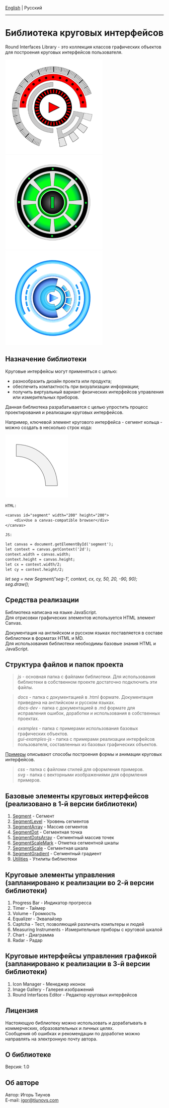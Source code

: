 <a href="readme.html">English</a> | Русский

***

# Библиотека круговых интерфейсов

Round Interfaces Library - это коллекция классов графических объектов для построения круговых интерфейсов пользователя.  

![Plain Color Interface](docs/images/plain_color_interface.png)
![Hi-Tech Interface](docs/images/hi_tech_interface.png)
![Futuristic Interface](docs/images/futuristic_interface.png)

## Назначение библиотеки 

Круговые интерфейсы могут применяться с целью:  

* разнообразить дизайн проекта или продукта;  
* обеспечить компактность при визуализации информации;  
* получить виртуальный вариант физических интерфейсов управления или измерительных приборов.  

Данная библиотека разрабатывается с целью упростить процесс проектирования и реализации круговых интерфейсов.  

Например, ключевой элемент кругового интерфейса - сегмент кольца - можно создать в несколько строк кода:

![Futuristic Interface](docs/images/segment.png)

>
    HTML:  
>>
    <canvas id="segment" width="200" height="200">
        <div>Use a canvas-compatible browser</div>
    </canvas>
>
    JS:  
>>
    let canvas = document.getElementById('segment');
    let context = canvas.getContext('2d');
    context.width = canvas.width;
    context.height = canvas.height;
    let cx = context.width/2;
    let cy = context.height/2;
>>
*let seg = new Segment('seg-1', context, cx, cy, 50, 20, -90, 90);*  
*seg.draw();*  

## Средства реализации  

Библиотека написана на языке JavaScript.  
Для отрисовки графических элементов используется HTML элемент Canvas.  

Документация на английском и русском языках поставляется в составе библиотеки в форматах HTML и MD.  
Для использования библиотеки необходимы базовые знания HTML и JavaScript.  

## Структура файлов и папок проекта  

> *js* - основная папка с файлами библиотеки. Для использования библиотеки в собственном проекте достаточно подключить эти файлы.  

> *docs* - папка с документацией в .html формате. Документация приведена на английском и русском языках.    
> *docs-dev* - папка с документацией в .md формате для исправления ошибок, доработки и использования в собственных проектах.  

> *examples* - папка с примерами использования базовых графических объектов.  
> *gui-examples-js* - папка с примерами реализации интерфейсов пользователя, составленных из базовых графических объектов.  

<a href="examples/gui-examples.html" target="_blank">Примеры</a> описывают способы построения формы и анимации круговых интерфейсов.  

> *css* - папка с файломи стилей для оформления примеров.  
> *svg* - папка с векторными изображениями для оформления примеров.

## Базовые элементы круговых интерфейсов (реализовано в 1-й версии библиотеки)

1. <a href="docs/ru/segment.ru.html">Segment</a> - Сегмент
2. <a href="docs/ru/segment-level.ru.html">SegmentLevel</a> - Уровень сегментов
3. <a href="docs/ru/segment-array.ru.html">SegmentArray</a> - Массив сегментов
4. <a href="docs/ru/segment-dot.ru.html">SegmentDot</a> - Сегментная точка
5. <a href="docs/ru/segment-dots-array.ru.html">SegmentDotsArray</a> - Сегментный массив точек
6. <a href="docs/ru/segment-scale-mark.ru.html">SegmentScaleMark</a> - Отметка сегментной шкалы
7. <a href="docs/ru/segment-scale.ru.html">SegmentScale</a> - Сегментная шкала
8. <a href="docs/ru/segment-gradient.ru.html">SegmentGradient</a> - Сегментный градиент
9. <a href="docs/ru/utilities.ru.html">Utilities</a> - Утилиты библиотеки

## Круговые элементы управления (запланировано к реализации во 2-й версии библиотеки)  

1. Progress Bar - Индикатор прогресса  
2. Timer - Таймер  
3. Volume - Громкость  
4. Equalizer - Эквалайзер  
5. Captcha - Тест, позволяющий различать компьтеры и людей
6. Measuring Instruments - Измерительные приборы с круговой шкалой
7. Chart - Диаграмма
8. Radar - Радар

## Круговые интерфейсы управления графикой (запланировано к реализации в 3-й версии библиотеки)  

1. Icon Manager - Менеджер иконок  
2. Image Gallery - Галерея изображений
3. Round Interfaces Editor - Редактор круговых интерфейсов

## Лицензия  
Настояющую библиотеку можно использовать и дорабатывать в коммерческих, образовательных и личных целях.  
Сообщения об ошибках и рекомендации по доработке можно направлять на электронную почту автора.  

## О библиотеке
Версия: 1.0

## Об авторе  
Автор: Игорь Тиунов  
E-mail: igor@tiunovs.com  
